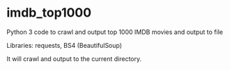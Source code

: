 # imdb_top1000
Python 3 code to crawl and output top 1000 IMDB movies and output to file

Libraries: requests, BS4 (BeautifulSoup)

It will crawl and output to the current directory. 
